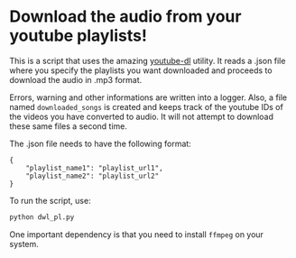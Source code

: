 # Download the audio from your youtube playlists!
This is a script that uses the amazing [youtube-dl](https://github.com/rg3/youtube-dl) utility. It reads a .json file where you specify the playlists you want downloaded and proceeds to download the audio in .mp3 format. 

Errors, warning and other informations are written into a logger. 
Also, a file named ```downloaded_songs``` is created and keeps track of the youtube IDs of the videos you have converted to audio. It will not attempt to download these same files a second time. 

The .json file needs to have the following format:
```
{
    "playlist_name1": "playlist_url1",
    "playlist_name2": "playlist_url2"
}
```

To run the script, use:
```sh
python dwl_pl.py
```

One important dependency is that you need to install ```ffmpeg``` on your system. 

